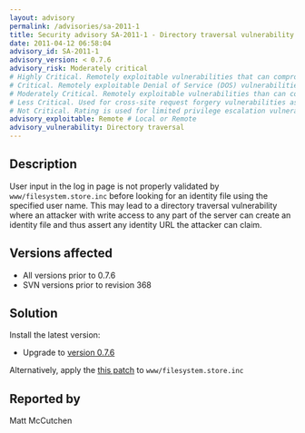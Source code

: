 ```yaml
---
layout: advisory
permalink: /advisories/sa-2011-1
title: Security advisory SA-2011-1 - Directory traversal vulnerability
date: 2011-04-12 06:58:04
advisory_id: SA-2011-1
advisory_version: < 0.7.6
advisory_risk: Moderately critical
# Highly Critical. Remotely exploitable vulnerabilities that can compromise the system. Interaction is not normally required for this exploit to be successful. Exploits have occurred to systems. Includes: Local file inclusion on Windows, Impersonation, privilege escalation
# Critical. Remotely exploitable Denial of Service (DOS) vulnerabilities that can compromise the system but do require user interaction. Vulnerabilities that allow may allow anonymous users (i.e. users not registered at the site) to log in as a site user or take administrative actions. Interaction (such as an administrator viewing a particular page) may be required for this exploit to be successful, or in cases where interaction is not required (such as CSRF) the exploit causes only minor damage. Includes: OpenID impersonation, SQL injection
# Moderately Critical. Remotely exploitable vulnerabilities than can compromise the system. Interaction (such as an administrator viewing a particular page) is required for this exploit to be successful. Exploits have not yet occurred on systems when vulnerability was disclosed. The exploit requires the user to be registered at the site and have some non-default permission, such as creating content. Includes: Cross Site Scripting, Access bypass
# Less Critical. Used for cross-site request forgery vulnerabilities as well as privilege escalation vulnerabilities which require complex chains of events. This rating also includes vulnerabilities which might expose sensitive data to local users. Includes: Session fixation, Cross site request forgery
# Not Critical. Rating is used for limited privilege escalation vulnerabilities and locally Denial of Service (DOS) vulnerabilities. Include: Access bypass
advisory_exploitable: Remote # Local or Remote 
advisory_vulnerability: Directory traversal
---
```


## Description

User input in the log in page is not properly validated by `www/filesystem.store.inc` before looking for an identity file using the specified user name.  This may lead to a directory traversal vulnerability where an attacker with write access to any part of the server can create an identity file and thus assert any identity URL the attacker can claim.

## Versions affected

 * All versions prior to 0.7.6
 * SVN versions prior to revision 368

## Solution

Install the latest version:

 * Upgrade to [version 0.7.6](/download)

Alternatively, apply the [this patch](https://sourceforge.net/apps/trac/simpleid/raw-attachment/ticket/70/filesystem.store.inc.patch) to `www/filesystem.store.inc`

## Reported by

Matt McCutchen